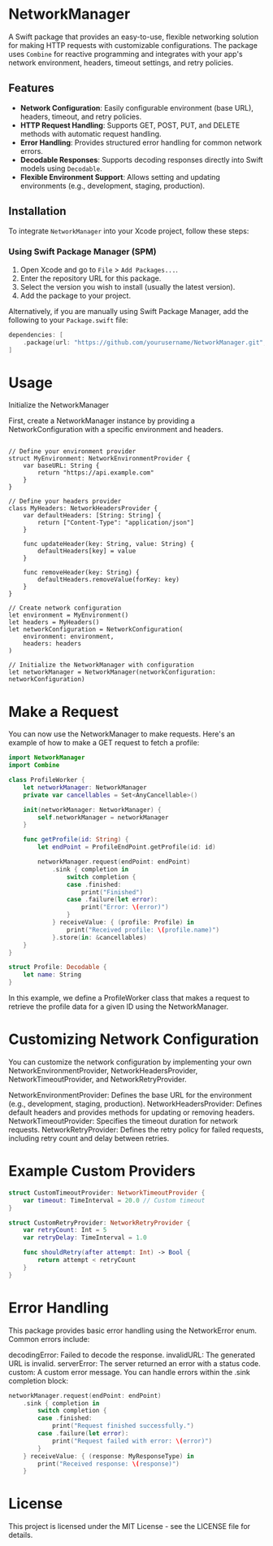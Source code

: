 # NetworkManager

A Swift package that provides an easy-to-use, flexible networking solution for making HTTP requests with customizable configurations. The package uses `Combine` for reactive programming and integrates with your app's network environment, headers, timeout settings, and retry policies.

## Features

- **Network Configuration**: Easily configurable environment (base URL), headers, timeout, and retry policies.
- **HTTP Request Handling**: Supports GET, POST, PUT, and DELETE methods with automatic request handling.
- **Error Handling**: Provides structured error handling for common network errors.
- **Decodable Responses**: Supports decoding responses directly into Swift models using `Decodable`.
- **Flexible Environment Support**: Allows setting and updating environments (e.g., development, staging, production).

## Installation

To integrate `NetworkManager` into your Xcode project, follow these steps:

### Using Swift Package Manager (SPM)

1. Open Xcode and go to `File` > `Add Packages...`.
2. Enter the repository URL for this package.
3. Select the version you wish to install (usually the latest version).
4. Add the package to your project.

Alternatively, if you are manually using Swift Package Manager, add the following to your `Package.swift` file:

```swift
dependencies: [
    .package(url: "https://github.com/yourusername/NetworkManager.git", from: "1.0.0")
]
```

# Usage

Initialize the NetworkManager

First, create a NetworkManager instance by providing a NetworkConfiguration with a specific environment and headers.

```import NetworkManager

// Define your environment provider
struct MyEnvironment: NetworkEnvironmentProvider {
    var baseURL: String {
        return "https://api.example.com"
    }
}

// Define your headers provider
class MyHeaders: NetworkHeadersProvider {
    var defaultHeaders: [String: String] {
        return ["Content-Type": "application/json"]
    }

    func updateHeader(key: String, value: String) {
        defaultHeaders[key] = value
    }

    func removeHeader(key: String) {
        defaultHeaders.removeValue(forKey: key)
    }
}

// Create network configuration
let environment = MyEnvironment()
let headers = MyHeaders()
let networkConfiguration = NetworkConfiguration(
    environment: environment,
    headers: headers
)

// Initialize the NetworkManager with configuration
let networkManager = NetworkManager(networkConfiguration: networkConfiguration)
```

# Make a Request

You can now use the NetworkManager to make requests. Here's an example of how to make a GET request to fetch a profile:

```swift
import NetworkManager
import Combine

class ProfileWorker {
    let networkManager: NetworkManager
    private var cancellables = Set<AnyCancellable>()

    init(networkManager: NetworkManager) {
        self.networkManager = networkManager
    }

    func getProfile(id: String) {
        let endPoint = ProfileEndPoint.getProfile(id: id)

        networkManager.request(endPoint: endPoint)
            .sink { completion in
                switch completion {
                case .finished:
                    print("Finished")
                case .failure(let error):
                    print("Error: \(error)")
                }
            } receiveValue: { (profile: Profile) in
                print("Received profile: \(profile.name)")
            }.store(in: &cancellables)
    }
}

struct Profile: Decodable {
    let name: String
}
```

In this example, we define a ProfileWorker class that makes a request to retrieve the profile data for a given ID using the NetworkManager.

# Customizing Network Configuration

You can customize the network configuration by implementing your own NetworkEnvironmentProvider, NetworkHeadersProvider, NetworkTimeoutProvider, and NetworkRetryProvider.

NetworkEnvironmentProvider: Defines the base URL for the environment (e.g., development, staging, production).
NetworkHeadersProvider: Defines default headers and provides methods for updating or removing headers.
NetworkTimeoutProvider: Specifies the timeout duration for network requests.
NetworkRetryProvider: Defines the retry policy for failed requests, including retry count and delay between retries.
# Example Custom Providers

```swift
struct CustomTimeoutProvider: NetworkTimeoutProvider {
    var timeout: TimeInterval = 20.0 // Custom timeout
}

struct CustomRetryProvider: NetworkRetryProvider {
    var retryCount: Int = 5
    var retryDelay: TimeInterval = 1.0

    func shouldRetry(after attempt: Int) -> Bool {
        return attempt < retryCount
    }
}
```
# Error Handling
This package provides basic error handling using the NetworkError enum. Common errors include:

decodingError: Failed to decode the response.
invalidURL: The generated URL is invalid.
serverError: The server returned an error with a status code.
custom: A custom error message.
You can handle errors within the .sink completion block:

```swift
networkManager.request(endPoint: endPoint)
    .sink { completion in
        switch completion {
        case .finished:
            print("Request finished successfully.")
        case .failure(let error):
            print("Request failed with error: \(error)")
        }
    } receiveValue: { (response: MyResponseType) in
        print("Received response: \(response)")
    }
```
# License
This project is licensed under the MIT License - see the LICENSE file for details.
